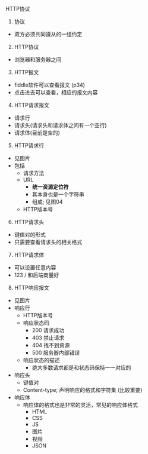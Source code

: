 HTTP协议
1. 协议
- 双方必须共同遵从的一组约定

2. HTTP协议
- 浏览器和服务器之间

3. HTTP报文
- fiddle软件可以查看报文 (p34)
- 点击进去可以查看，相应的报文内容

4. HTTP请求报文
- 请求行
- 请求头(请求头和请求体之间有一个空行)
- 请求体(目前是空的)

5. HTTP请求行
- 见图片
- 包括
    - 请求方法
    - URL
        - **统一资源定位符**
        - 其本身也是一个字符串
        - 组成; 见图04
    - HTTP版本号

6. HTTP请求头
- 键值对的形式
- 只需要查看请求头的相关格式

7. HTTP请求体
- 可以设置任意内容
- 123 / 和后端商量好

8. HTTP响应报文
- 见图片
- 响应行
    - HTTP版本号
    - 响应状态码
        - 200 请求成功
        - 403 禁止请求
        - 404 找不到资源
        - 500 服务器内部错误
    - 响应状态的描述
        - 绝大多数请求都是和状态码保持一一对应的
- 响应头
    - 键值对
    - Content-type; 声明响应的格式和字符集 (比较重要)
- 响应体
    - 响应体的格式也是非常的灵活，常见的响应体格式
        - HTML
        - CSS
        - JS
        - 图片
        - 视频
        - JSON




